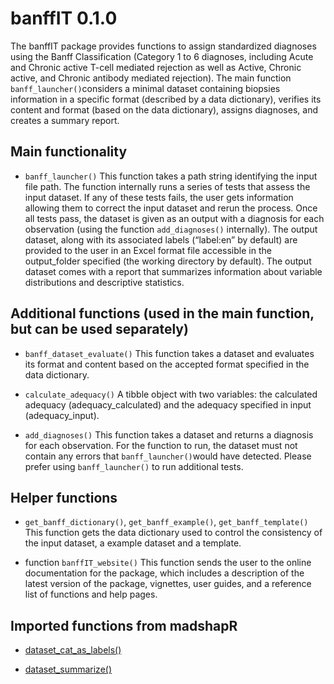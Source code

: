 
# banffIT 0.1.0

The banffIT package provides functions to assign standardized diagnoses
using the Banff Classification (Category 1 to 6 diagnoses, including
Acute and Chronic active T-cell mediated rejection as well as Active,
Chronic active, and Chronic antibody mediated rejection). The main
function `banff_launcher()`considers a minimal dataset containing
biopsies information in a specific format (described by a data
dictionary), verifies its content and format (based on the data
dictionary), assigns diagnoses, and creates a summary report.

## Main functionality

- `banff_launcher()` This function takes a path string identifying the
  input file path. The function internally runs a series of tests that
  assess the input dataset. If any of these tests fails, the user gets
  information allowing them to correct the input dataset and rerun the
  process. Once all tests pass, the dataset is given as an output with a
  diagnosis for each observation (using the function `add_diagnoses()`
  internally). The output dataset, along with its associated labels
  (“label:en” by default) are provided to the user in an Excel format
  file accessible in the output_folder specified (the working directory
  by default). The output dataset comes with a report that summarizes
  information about variable distributions and descriptive statistics.

## Additional functions (used in the main function, but can be used separately)

- `banff_dataset_evaluate()` This function takes a dataset and evaluates
  its format and content based on the accepted format specified in the
  data dictionary.

- `calculate_adequacy()` A tibble object with two variables: the
  calculated adequacy (adequacy_calculated) and the adequacy specified
  in input (adequacy_input).

- `add_diagnoses()` This function takes a dataset and returns a
  diagnosis for each observation. For the function to run, the dataset
  must not contain any errors that `banff_launcher()`would have
  detected. Please prefer using `banff_launcher()` to run additional
  tests.

## Helper functions

- `get_banff_dictionary()`, `get_banff_example()`,
  `get_banff_template()` This function gets the data dictionary used to
  control the consistency of the input dataset, a example dataset and a
  template.

- function `banffIT_website()` This function sends the user to the
  online documentation for the package, which includes a description of
  the latest version of the package, vignettes, user guides, and a
  reference list of functions and help pages.

## Imported functions from madshapR

- [dataset_cat_as_labels()](https://maelstrom-research.github.io/madshapR-documentation/reference/dataset_cat_as_labels.html)

- [dataset_summarize()](https://maelstrom-research.github.io/madshapR-documentation/reference/dataset_summarize.html)
